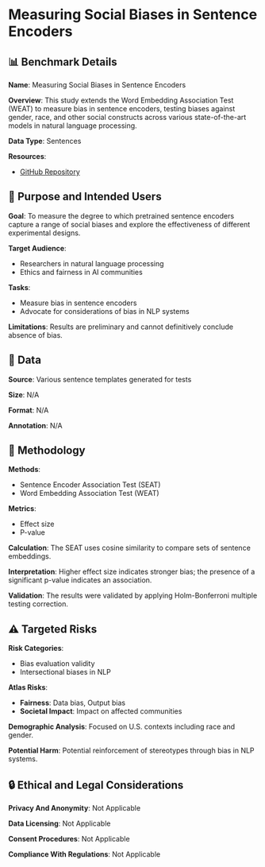 # Measuring Social Biases in Sentence Encoders

## 📊 Benchmark Details

**Name**: Measuring Social Biases in Sentence Encoders

**Overview**: This study extends the Word Embedding Association Test (WEAT) to measure bias in sentence encoders, testing biases against gender, race, and other social constructs across various state-of-the-art models in natural language processing.

**Data Type**: Sentences

**Resources**:
- [GitHub Repository](http://github.com/W4ngatang/sent-bias)

## 🎯 Purpose and Intended Users

**Goal**: To measure the degree to which pretrained sentence encoders capture a range of social biases and explore the effectiveness of different experimental designs.

**Target Audience**:
- Researchers in natural language processing
- Ethics and fairness in AI communities

**Tasks**:
- Measure bias in sentence encoders
- Advocate for considerations of bias in NLP systems

**Limitations**: Results are preliminary and cannot definitively conclude absence of bias.

## 💾 Data

**Source**: Various sentence templates generated for tests

**Size**: N/A

**Format**: N/A

**Annotation**: N/A

## 🔬 Methodology

**Methods**:
- Sentence Encoder Association Test (SEAT)
- Word Embedding Association Test (WEAT)

**Metrics**:
- Effect size
- P-value

**Calculation**: The SEAT uses cosine similarity to compare sets of sentence embeddings.

**Interpretation**: Higher effect size indicates stronger bias; the presence of a significant p-value indicates an association.

**Validation**: The results were validated by applying Holm-Bonferroni multiple testing correction.

## ⚠️ Targeted Risks

**Risk Categories**:
- Bias evaluation validity
- Intersectional biases in NLP

**Atlas Risks**:
- **Fairness**: Data bias, Output bias
- **Societal Impact**: Impact on affected communities

**Demographic Analysis**: Focused on U.S. contexts including race and gender.

**Potential Harm**: Potential reinforcement of stereotypes through bias in NLP systems.

## 🔒 Ethical and Legal Considerations

**Privacy And Anonymity**: Not Applicable

**Data Licensing**: Not Applicable

**Consent Procedures**: Not Applicable

**Compliance With Regulations**: Not Applicable
